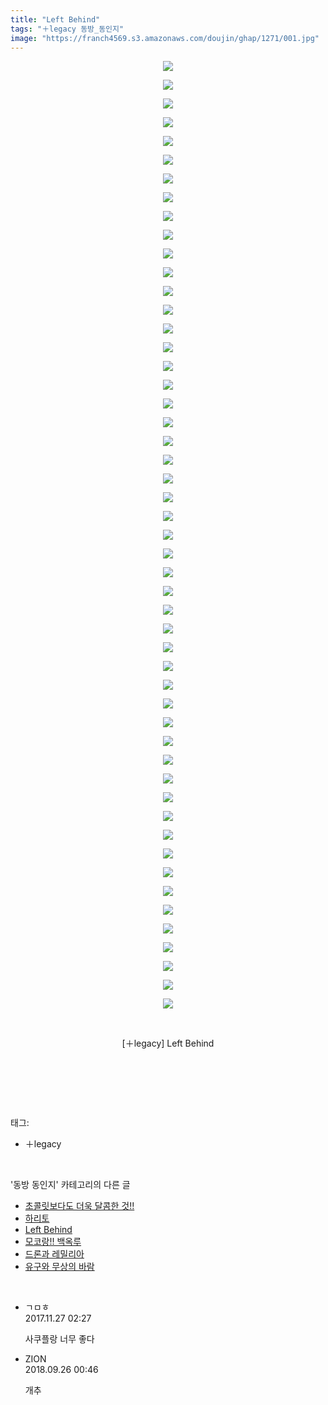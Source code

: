 ```yaml
---
title: "Left Behind"
tags: "＋legacy 동방_동인지"
image: "https://franch4569.s3.amazonaws.com/doujin/ghap/1271/001.jpg"
---
```

<div class="article">
<p style="text-align: center; clear: none; float: none;"><img src="{{ site.imgserver2 }}/ghap/1271/001.jpg"/></p>
<p style="text-align: center; clear: none; float: none;"><img src="{{ site.imgserver2 }}/ghap/1271/002.jpg"/></p>
<p style="text-align: center; clear: none; float: none;"><img src="{{ site.imgserver2 }}/ghap/1271/003.jpg"/></p>
<p style="text-align: center; clear: none; float: none;"><img src="{{ site.imgserver2 }}/ghap/1271/004.jpg"/></p>
<p style="text-align: center; clear: none; float: none;"><img src="{{ site.imgserver2 }}/ghap/1271/005.jpg"/></p>
<p style="text-align: center; clear: none; float: none;"><img src="{{ site.imgserver2 }}/ghap/1271/006.jpg"/></p>
<p style="text-align: center; clear: none; float: none;"><img src="{{ site.imgserver2 }}/ghap/1271/007.jpg"/></p>
<p style="text-align: center; clear: none; float: none;"><img src="{{ site.imgserver2 }}/ghap/1271/008.jpg"/></p>
<p style="text-align: center; clear: none; float: none;"><img src="{{ site.imgserver2 }}/ghap/1271/009.jpg"/></p>
<p style="text-align: center; clear: none; float: none;"><img src="{{ site.imgserver2 }}/ghap/1271/010.jpg"/></p>
<p style="text-align: center; clear: none; float: none;"><img src="{{ site.imgserver2 }}/ghap/1271/011.jpg"/></p>
<p style="text-align: center; clear: none; float: none;"><img src="{{ site.imgserver2 }}/ghap/1271/012.jpg"/></p>
<p style="text-align: center; clear: none; float: none;"><img src="{{ site.imgserver2 }}/ghap/1271/013.jpg"/></p>
<p style="text-align: center; clear: none; float: none;"><img src="{{ site.imgserver2 }}/ghap/1271/014.jpg"/></p>
<p style="text-align: center; clear: none; float: none;"><img src="{{ site.imgserver2 }}/ghap/1271/015.jpg"/></p>
<p style="text-align: center; clear: none; float: none;"><img src="{{ site.imgserver2 }}/ghap/1271/016.jpg"/></p>
<p style="text-align: center; clear: none; float: none;"><img src="{{ site.imgserver2 }}/ghap/1271/017.jpg"/></p>
<p style="text-align: center; clear: none; float: none;"><img src="{{ site.imgserver2 }}/ghap/1271/018.jpg"/></p>
<p style="text-align: center; clear: none; float: none;"><img src="{{ site.imgserver2 }}/ghap/1271/019.jpg"/></p>
<p style="text-align: center; clear: none; float: none;"><img src="{{ site.imgserver2 }}/ghap/1271/020.jpg"/></p>
<p style="text-align: center; clear: none; float: none;"><img src="{{ site.imgserver2 }}/ghap/1271/021.jpg"/></p>
<p style="text-align: center; clear: none; float: none;"><img src="{{ site.imgserver2 }}/ghap/1271/022.jpg"/></p>
<p style="text-align: center; clear: none; float: none;"><img src="{{ site.imgserver2 }}/ghap/1271/023.jpg"/></p>
<p style="text-align: center; clear: none; float: none;"><img src="{{ site.imgserver2 }}/ghap/1271/024.jpg"/></p>
<p style="text-align: center; clear: none; float: none;"><img src="{{ site.imgserver2 }}/ghap/1271/025.jpg"/></p>
<p style="text-align: center; clear: none; float: none;"><img src="{{ site.imgserver2 }}/ghap/1271/026.jpg"/></p>
<p style="text-align: center; clear: none; float: none;"><img src="{{ site.imgserver2 }}/ghap/1271/027.jpg"/></p>
<p style="text-align: center; clear: none; float: none;"><img src="{{ site.imgserver2 }}/ghap/1271/028.jpg"/></p>
<p style="text-align: center; clear: none; float: none;"><img src="{{ site.imgserver2 }}/ghap/1271/029.jpg"/></p>
<p style="text-align: center; clear: none; float: none;"><img src="{{ site.imgserver2 }}/ghap/1271/030.jpg"/></p>
<p style="text-align: center; clear: none; float: none;"><img src="{{ site.imgserver2 }}/ghap/1271/031.jpg"/></p>
<p style="text-align: center; clear: none; float: none;"><img src="{{ site.imgserver2 }}/ghap/1271/032.jpg"/></p>
<p style="text-align: center; clear: none; float: none;"><img src="{{ site.imgserver2 }}/ghap/1271/033.jpg"/></p>
<p style="text-align: center; clear: none; float: none;"><img src="{{ site.imgserver2 }}/ghap/1271/034.jpg"/></p>
<p style="text-align: center; clear: none; float: none;"><img src="{{ site.imgserver2 }}/ghap/1271/035.jpg"/></p>
<p style="text-align: center; clear: none; float: none;"><img src="{{ site.imgserver2 }}/ghap/1271/036.jpg"/></p>
<p style="text-align: center; clear: none; float: none;"><img src="{{ site.imgserver2 }}/ghap/1271/037.jpg"/></p>
<p style="text-align: center; clear: none; float: none;"><img src="{{ site.imgserver2 }}/ghap/1271/038.jpg"/></p>
<p style="text-align: center; clear: none; float: none;"><img src="{{ site.imgserver2 }}/ghap/1271/039.jpg"/></p>
<p style="text-align: center; clear: none; float: none;"><img src="{{ site.imgserver2 }}/ghap/1271/040.jpg"/></p>
<p style="text-align: center; clear: none; float: none;"><img src="{{ site.imgserver2 }}/ghap/1271/041.jpg"/></p>
<p style="text-align: center; clear: none; float: none;"><img src="{{ site.imgserver2 }}/ghap/1271/042.jpg"/></p>
<p style="text-align: center; clear: none; float: none;"><img src="{{ site.imgserver2 }}/ghap/1271/043.jpg"/></p>
<p style="text-align: center; clear: none; float: none;"><img src="{{ site.imgserver2 }}/ghap/1271/044.jpg"/></p>
<p style="text-align: center; clear: none; float: none;"><img src="{{ site.imgserver2 }}/ghap/1271/045.jpg"/></p>
<p style="text-align: center; clear: none; float: none;"><img src="{{ site.imgserver2 }}/ghap/1271/046.jpg"/></p>
<p style="text-align: center; clear: none; float: none;"><img src="{{ site.imgserver2 }}/ghap/1271/047.jpg"/></p>
<p style="text-align: center; clear: none; float: none;"><img src="{{ site.imgserver2 }}/ghap/1271/048.jpg"/></p>
<p style="text-align: center; clear: none; float: none;"><img src="{{ site.imgserver2 }}/ghap/1271/049.jpg"/></p>
<p style="text-align: center; clear: none; float: none;"><img src="{{ site.imgserver2 }}/ghap/1271/050.jpg"/></p>
<p style="text-align: center; clear: none; float: none;"><img src="{{ site.imgserver2 }}/ghap/1271/051.jpg"/></p>
<p style="text-align: center; clear: none; float: none;"><br/></p>
<p style="text-align: center; clear: none; float: none;">[＋legacy] Left Behind</p>
<p style="text-align: center; clear: none; float: none;"><br/></p>
<p><br/></p>
</div><br/>
<div class="tagTrail">
<p>태그: </p>
<ul>
<li>＋legacy</li>
</ul>
</div><br/>
<div class="another">
<p>'동방 동인지' 카테고리의 다른 글</p>
<ul>
<li><a href="/ghap_1273">초콜릿보다도 더욱 달콤한 것!!</a></li>
<li><a href="/ghap_1272">하리토</a></li>
<li><a href="/ghap_1271">Left Behind</a></li>
<li><a href="/ghap_1270">모코랑!! 백옥루</a></li>
<li><a href="/ghap_1269">드론과 레밀리아</a></li>
<li><a href="/ghap_1268">유구와 무상의 바람</a></li>
</ul>
</div><br/>
<div class="cb_module cb_fluid">
<div class="cb_wrt cb_profile">
<div class="comment">
<ul>
<li class="cb_thumb_off" id="comment15138121">
<div class="cb_comment_area">
<div class="cb_info_area">
<div class="cb_section">
<span class="cb_nick_name">ㄱㅁㅎ</span>
</div>
<div class="cb_section">
<span class="cb_date">2017.11.27 02:27 </span>
</div>
</div>
<div class="cb_dsc_comment">
<p class="cb_dsc">
											사쿠플랑 너무 좋다
										</p>
</div>
</div></li>
<li class="cb_thumb_off" id="comment15339737">
<div class="cb_comment_area">
<div class="cb_info_area">
<div class="cb_section">
<span class="cb_nick_name">ZION</span>
</div>
<div class="cb_section">
<span class="cb_date">2018.09.26 00:46 </span>
</div>
</div>
<div class="cb_dsc_comment">
<p class="cb_dsc">
											개추
										</p>
</div>
</div></li>
</ul>
</div>
</div><!-- commentList close -->
</div><br/>
